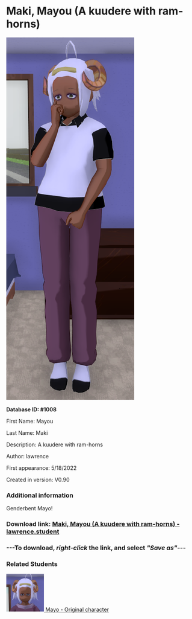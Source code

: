 # Maki, Mayou (A kuudere with ram-horns)

<img src="../../Files/Images/Maki, Mayou (A kuudere with ram-horns).png" title="Maki, Mayou (A kuudere with ram-horns) - lawrence">

**Database ID: #1008**

First Name: Mayou

Last Name: Maki

Description: A kuudere with ram-horns

Author: lawrence

First appearance: 5/18/2022

Created in version: V0.90

### Additional information

Genderbent Mayo!

### Download link: <a href="https://raw.githubusercontent.com/Arbiter1223/Daigaku-Gurashi-Custom-Students/master/Files/Student%20Files/Maki%2C%20Mayou%20(A%20kuudere%20with%20ram-horns)%20-%20lawrence.student">Maki, Mayou (A kuudere with ram-horns) - lawrence.student</a>

### ---**To download, _right-click_ the link, and select _"Save as"_**---

### Related Students

<a href="Maki, Mayo (A kuudere with ram-horns).md"><img src="../../Files/Thumbs/Maki, Mayo (A kuudere with ram-horns).png" height="100" width="100" title="Maki, Mayo (A kuudere with ram-horns) - YamiToast, V1.00"></a><a href="Maki, Mayo (A kuudere with ram-horns).md"> Mayo - Original character</a>

